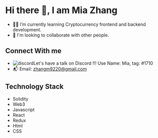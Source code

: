 # Hi there 👋, I am Mia Zhang



- 🐱‍🏍 I’m currently learning Cryptocurrency frontend and backend development.
- 👀 I'm looking to collaborate with other people.

## Connect With me
- ![discord](/assets/images/unnamed.png)Let's have a talk on Discord !!! Use Name: Mia, tag: #1710
- 📬 Email: zhangm9220@gmail.com

## Technology Stack
- Solidity
- Web3
- Javascript
- React
- Redux
- Html
- CSS
